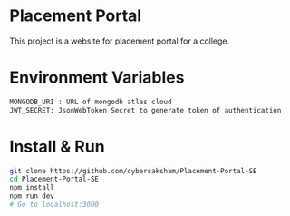 # Placement Portal
This project is a website for placement portal for a college.

# Environment Variables
```bash
MONGODB_URI : URL of mongodb atlas cloud
JWT_SECRET: JsonWebToken Secret to generate token of authentication
```

# Install & Run
```bash
git clone https://github.com/cybersaksham/Placement-Portal-SE
cd Placement-Portal-SE
npm install
npm run dev
# Go to localhost:3000
```